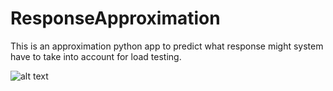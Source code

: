 # ResponseApproximation
This is an approximation python app to predict what response might system have to take into account for load testing. 

![alt text](https://i.ibb.co/z6v6G7N/2020-05-02-03-57-22.jpg)
